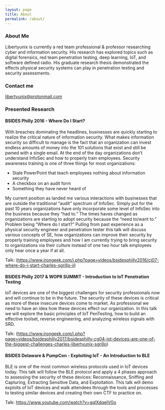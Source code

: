 ```yaml
---
layout: page
title: About
permalink: /about/
---
```

### About Me

Libertyunix is currently a red team professional & professor researching cyber and information security. His research has explored topics such as digital forensics, red team penetration testing, deep learning, IoT, and software defined radio. His graduate research thesis demonstrated the effects physical security systems can play in penetration testing and security assessments.

### Contact me

[libertyunix@protonmail.com](mailto:libertyunix@protonmail.com)

### Presented Research

#### BSIDES Philly 2016 - Where Do I Start?

With breaches dominating the headlines, businesses are quickly starting to realize the critical nature of information security. What makes information security so difficult to manage is the fact that an organization can invest endless amounts of money into the 101 solutions that exist and still be pwned with a single email. At the end of the day organizations don’t understand InfoSec and how to properly train employees. Security awareness training is one of three things for most organizations:
- Stale PowerPoint that teach employees nothing about information security
- A checkbox on an audit form  
- Something they have never heard of 

My current position as landed me various interactions with businesses that are outside the traditional “audit” spectrum of InfoSec. Simply put for the past 10 years organizations have only incorporate some level of InfoSec into the business because they “had to.” The times haves changed as organizations are starting to adopt security because the “need to/want to.” Problem being “Where do I start?” Pulling from past experience as a physical security engineer and penetration tester this talk will discuss various concepts of SE, how organizations can improve their security by properly training employees and how I am currently trying to bring security to organizations via their culture instead of one two hour talk employees only hear once a year if at all.

Talk: (https://www.irongeek.com/i.php?page=videos/bsidesphilly2016/cj07-where-do-i-start-charles-sgrillo-ii)

#### BSIDES Philly 2017 & WOPR SUMMIT - Introduction to IoT Penetration Testing

IoT devices are one of the biggest challenges for security professionals now and will continue to be in the future. The security of these devices is critical as more of these insecure devices come to market. As professional we need to have an idea how these devices effect our organization. In this talk we will explore the basic principles of IoT PenTesting, how to build an effective toolset, reverse engineering, and analyzing wireless signals with SRD.

Talk: (https://www.irongeek.com/i.php?page=videos/bsidesphilly2017/bsidesphilly-cg04-iot-devices-are-one-of-the-biggest-challenges-charles-libertyunix-sgrillo)

#### BSIDES Delaware & PumpCon - Exploiting IoT - An Introduction to BLE

BLE is one of the most common wireless protocols used in IoT devices today. This talk will follow the BLE protocol and apply a 4 phases approach to assessing the security of these devices: Reconnaissance, Sniffing and Capturing, Extracting Sensitive Data, and Exploitation. This talk will demo exploits of IoT devices and walk attendees through the tools and processes to testing similar devices and creating their own CTF to practice on.

Talk: https://www.youtube.com/watch?v=gqlXdqeIVGo
